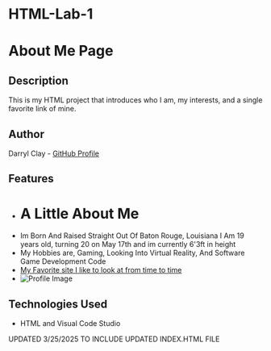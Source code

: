 # HTML-Lab-1

# About Me Page

## Description
This is my HTML project that introduces who I am, my interests, and a single favorite link of mine.

## Author
Darryl Clay - [GitHub Profile](https://github.com/DarrylClay2005)

## Features
- <h1> A Little About Me </h1>
- Im Born And Raised Straight Out Of Baton Rouge, Louisiana I Am 19 years old, turning 20 on May 17th and im currently 6'3ft in height
- My Hobbies are, Gaming, Looking Into Virtual Reality, And Software Game Development Code
- <a href="https://www.technolynx.com/post/virtual-reality-experiences-a-deep-dive-into-vr-technology">My Favorite site I like to look at from time to time</a>
- ![Profile Image](file:///C:/Users/heave/OneDrive/Pictures/Usable%20Profile%20Pictures/Round%20Photo_May222024_150119.png)

## Technologies Used
- HTML and Visual Code Studio

<p>UPDATED 3/25/2025 TO INCLUDE UPDATED INDEX.HTML FILE</p>